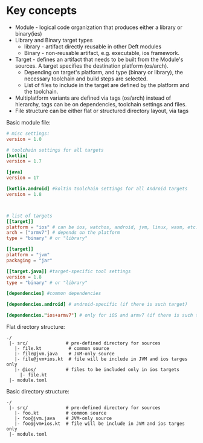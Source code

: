 # Key concepts

- Module - logical code organization that produces either a library or binary(ies)
- Library and Binary target types
  - library - artifact directly reusable in other Deft modules
  - Binary - non-reusable artifact, e.g. executable, ios framework.
- Target - defines an artifact that needs to be built from the Module's sources. 
  A target specifies the destination platform (os/arch).
  - Depending on target's platform, and type (binary or library), the necessary toolchain and build steps are selected.
  - List of files to include in the target are defined by the platform and the toolchain.
- Multiplatform variants are defined via tags (os/arch) instead of hierarchy, tags can be on dependencies, toolchain settings and files.
- File structure can be either flat or structured directory layout, via tags

Basic module file:
```toml
# misc settings:
version = 1.0

# toolchain settings for all targets
[kotlin]
version = 1.7

[java]
version = 17

[kotlin.android] #koltin toolchain settings for all Android targets 
version = 1.8



# list of targets
[[target]]
platform = "ios" # can be ios, watchos, android, jvm, linux, wasm, etc.
arch = ["armv7"] # depends on the platform
type = "binary" # or "library"

[[target]]
platform = "jvm"
packaging = "jar"

[[target.java]] #target-specific tool settings
version = 1.8
type = "binary" # or "library"

[dependencies] #common dependencies

[dependencies.android] # android-specific (if there is such target) 

[dependencies."ios+armv7"] # only for iOS and armv7 (if there is such target) 

```

Flat directory structure:
```
-/
 |- src/              # pre-defined directory for sources
   |- file.kt          # common source
   |- file@jvm.java    # JVM-only source 
   |- file@jvm+ios.kt  # file will be include in JVM and ios targes only
   |- @ios/           # files to be included only in ios targets 
     |- file.kt       
 |- module.toml    
```

Basic directory structure:
```
-/
 |- src/              # pre-defined directory for sources
   |- foo.kt          # common source
   |- foo@jvm.java    # JVM-only source 
   |- foo@jvm+ios.kt  # file will be include in JVM and ios targes only
 |- module.toml    
```
